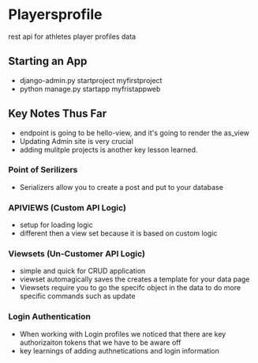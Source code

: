 # Playersprofile 
rest api for athletes player profiles data

## Starting an App
- django-admin.py startproject myfirstproject
- python manage.py startapp myfristappweb

## Key Notes Thus Far
- endpoint is going to be hello-view, and it's going to render the as_view
- Updating Admin site is very crucial 
- adding mulitple projects is another key lesson learned.

### Point of Serilizers 
- Serializers allow you to create a post and put to your database 

### APIVIEWS (Custom API Logic)
- setup for loading logic 
- different then a view set because it is based on custom logic

### Viewsets (Un-Customer API Logic)
- simple and quick for CRUD application
- viewset automagically saves the creates a template for your data page 
- Viewsets require you to go the specifc object in the data to do more specific commands such as update


### Login Authentication
- When working with Login profiles we noticed that there are key authorizaiton tokens that we have to be aware off 
- key learnings of adding authnetications and login information


